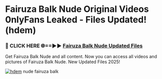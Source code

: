 # Fairuza Balk Nude Original Videos 0nlyFans Leaked - Files Updated! (hdem)

<h3>🔴 CLICK HERE 🌐==►► <a href="https://tinyurl.com/yrmya6cz" rel="nofollow">Fairuza Balk Nude Updated Files</a></h3>

Get Fairuza Balk Nude and all content. Now you can access all videos and pictures of Fairuza Balk Nude. New Updated Files 2025!

[![hdem](https://i.imgur.com/FMdXYCs.gif)](https://tinyurl.com/yrmya6cz)
nude fairuza balk